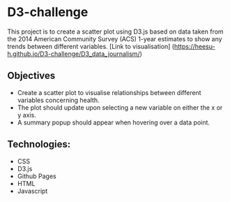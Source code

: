 # D3-challenge
This project is to create a scatter plot using D3.js based on data taken from the 2014 American Community Survey (ACS) 1-year estimates to show any trends between different variables.
[Link to visualisation] (https://heesu-h.github.io/D3-challenge/D3_data_journalism/)

## Objectives
- Create a scatter plot to visualise relationships between different variables concerning health.
- The plot should update upon selecting a new variable on either the x or y axis.
- A summary popup should appear when hovering over a data point.

## Technologies:
- CSS
- D3.js
- Github Pages 
- HTML
- Javascript
